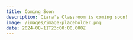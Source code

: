 ```yaml
---
title: Coming Soon
description: Ciara's Classroom is coming soon!
image: /images/image-placeholder.png
date: 2024-08-11T23:00:00.000Z
---
```


